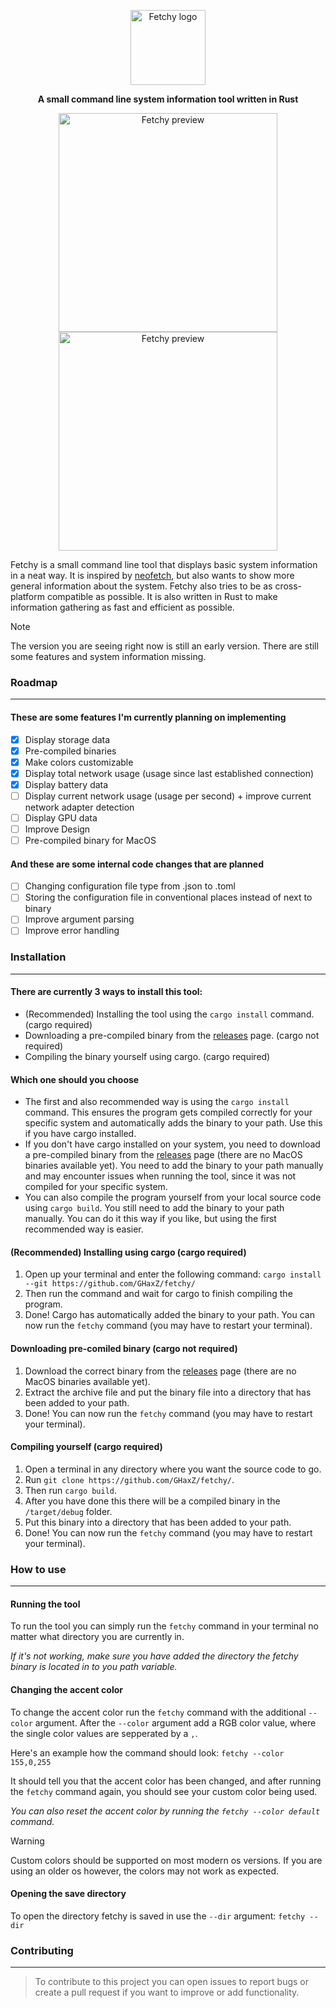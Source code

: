 <dl>
  <p align="center"><img height="120" src="https://github.com/GHaxZ/fetchy/blob/master/imgs/logo.png" alt="Fetchy logo"></p>
  <p align="center"><b>A small command line system information tool written in Rust</b></p>
  
  <div align="center">
    <img height="350" src="https://github.com/GHaxZ/fetchy/blob/master/imgs/preview.png" alt="Fetchy preview">
    <img height="350" src="https://github.com/GHaxZ/fetchy/blob/master/imgs/preview2.png" alt="Fetchy preview">
  </div>
</dl>

Fetchy is a small command line tool that displays basic system information in a neat way.
It is inspired by <a href="https://github.com/dylanaraps/neofetch">neofetch</a>, but also wants to show more general information about the system. 
Fetchy also tries to be as cross-platform compatible as possible.
It is also written in Rust to make information gathering as fast and efficient as possible.


> [!NOTE]
> The version you are seeing right now is still an early version. There are still some features and system information missing.

### Roadmap
---
#### These are some features I'm currently planning on implementing

- [x] Display storage data
- [x] Pre-compiled binaries
- [x] Make colors customizable
- [x] Display total network usage (usage since last established connection)
- [x] Display battery data
- [ ] Display current network usage (usage per second) + improve current network adapter detection
- [ ] Display GPU data
- [ ] Improve Design
- [ ] Pre-compiled binary for MacOS

#### And these are some internal code changes that are planned

- [ ] Changing configuration file type from .json to .toml
- [ ] Storing the configuration file in conventional places instead of next to binary
- [ ] Improve argument parsing
- [ ] Improve error handling

### Installation
---
#### There are currently 3 ways to install this tool:
- (Recommended) Installing the tool using the `cargo install` command. (cargo required)
- Downloading a pre-compiled binary from the [releases](https://github.com/GHaxZ/fetchy/releases) page. (cargo not required)
- Compiling the binary yourself using cargo. (cargo required)

#### Which one should you choose
- The first and also recommended way is using the `cargo install` command. This ensures the program gets compiled correctly for your specific system and automatically adds the binary to your path. Use this if you have cargo installed.
- If you don't have cargo installed on your system, you need to download a pre-compiled binary from the [releases](https://github.com/GHaxZ/fetchy/releases) page (there are no MacOS binaries available yet). You need to add the binary to your path manually and may encounter issues when running the tool, since it was not compiled for your specific system.
- You can also compile the program yourself from your local source code using `cargo build`. You still need to add the binary to your path manually. You can do it this way if you like, but using the first recommended way is easier.

#### (Recommended) Installing using cargo (cargo required)
1. Open up your terminal and enter the following command: `cargo install --git https://github.com/GHaxZ/fetchy/`
2. Then run the command and wait for cargo to finish compiling the program.
3. Done! Cargo has automatically added the binary to your path. You can now run the `fetchy` command (you may have to restart your terminal).

#### Downloading pre-comiled binary (cargo not required)
1. Download the correct binary from the [releases](https://github.com/GHaxZ/fetchy/releases) page (there are no MacOS binaries available yet).
2. Extract the archive file and put the binary file into a directory that has been added to your path.
3. Done! You can now run the `fetchy` command (you may have to restart your terminal).

#### Compiling yourself (cargo required)
1. Open a terminal in any directory where you want the source code to go.
2. Run `git clone https://github.com/GHaxZ/fetchy/`.
3. Then run `cargo build`.
4. After you have done this there will be a compiled binary in the `/target/debug` folder.
5. Put this binary into a directory that has been added to your path.
6. Done! You can now run the `fetchy` command (you may have to restart your terminal).


### How to use
---
#### Running the tool
To run the tool you can simply run the `fetchy` command in your terminal no matter what directory you are currently in.

_If it's not working, make sure you have added the directory the fetchy binary is located in to you path variable._



#### Changing the accent color
To change the accent color run the `fetchy` command with the additional `--color` argument. After the `--color` argument add a RGB color value, where the single color values are sepperated by a `,`.

Here's an example how the command should look: `fetchy --color 155,0,255`

It should tell you that the accent color has been changed, and after running the `fetchy` command again, you should see your custom color being used.

_You can also reset the accent color by running the `fetchy --color default` command._

> [!WARNING]
> Custom colors should be supported on most modern os versions. If you are using an older os however, the colors may not work as expected.

#### Opening the save directory
To open the directory fetchy is saved in use the `--dir` argument: `fetchy --dir`



### Contributing
---
> To contribute to this project you can open issues to report bugs or create a pull request if you want to improve or add functionality.

